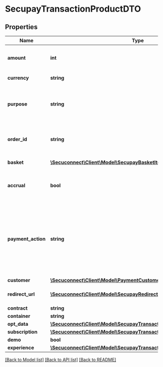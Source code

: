 # SecupayTransactionProductDTO

## Properties
Name | Type | Description | Notes
------------ | ------------- | ------------- | -------------
**amount** | **int** | Total amount of payment in cents (or the smallest cash unit of the relevant currency) | 
**currency** | **string** | ISO 4217 code of currency, eg EUR for Euro. | 
**purpose** | **string** | The purpose of the payment. This is the later assignment of the payment is for example on the account statement of the buyer. | 
**order_id** | **string** | Specifying an order number. Depending on the contract setting, this must be unique for each payment. | 
**basket** | [**\Secuconnect\Client\Model\SecupayBasketItem[]**](SecupayBasketItem.md) | A list of items that are being purchased. | 
**accrual** | **bool** | Indicates whether the payment is locked for pay-out (TRUE) or not (FALSE). Standard value here is FALSE. | 
**payment_action** | **string** | Specifies whether a pre-authorization (\&quot;authorization\&quot;) or instant payment (\&quot;sale\&quot;) is to be performed. Standard value here is \&quot;sale\&quot;. The collection of the pre-authorized payment is made with the \&quot;capture\&quot; command. | 
**customer** | [**\Secuconnect\Client\Model\PaymentCustomersProductModel**](PaymentCustomersProductModel.md) | The customer object | 
**redirect_url** | [**\Secuconnect\Client\Model\SecupayRedirectUrl**](SecupayRedirectUrl.md) | A list of redirect urls used for the payment checkout page | 
**contract** | **string** | Contract id | 
**container** | **string** | Container id | 
**opt_data** | [**\Secuconnect\Client\Model\SecupayTransactionProductDTOOptData**](SecupayTransactionProductDTOOptData.md) |  | 
**subscription** | [**\Secuconnect\Client\Model\SecupayTransactionProductDTOSubscription**](SecupayTransactionProductDTOSubscription.md) |  | 
**demo** | **bool** | Demo | 
**experience** | [**\Secuconnect\Client\Model\SecupayTransactionProductDTOExperience**](SecupayTransactionProductDTOExperience.md) |  | 

[[Back to Model list]](../README.md#documentation-for-models) [[Back to API list]](../README.md#documentation-for-api-endpoints) [[Back to README]](../../README.md)


